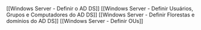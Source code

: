 [[Windows Server - Definir o AD DS]]
[[Windows Server - Definir Usuários, Grupos e Computadores do AD DS]]
[[Windows Server - Definir Florestas e domínios do AD DS]]
[[Windows Server - Definir OUs]]